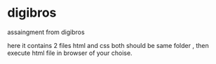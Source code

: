 # digibros
assaingment from digibros

here it contains 2 files html and css both should be same folder , then execute html file in browser of your choise.
